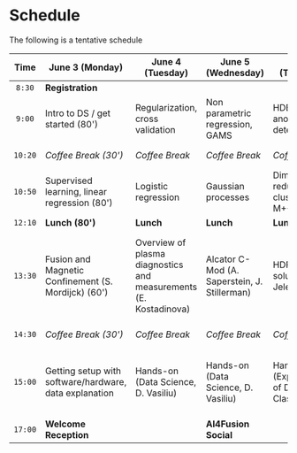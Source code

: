 # Schedule

The following is a tentative schedule

| Time   | **June 3 (Monday)**                     | **June 4 (Tuesday)**             | **June 5 (Wednesday)**        | **June 6 (Thursday)**             | **June 7 (Friday)**                      | **June 10 (Monday)**                    | **June 11 (Tuesday)**                 | **June 12 (Wednesday)**               | **June 13 (Thursday)**               | **June 14 (Friday)**                     |
|:------:|------------------------------------------|----------------------------------|-------------------------------|-----------------------------------|------------------------------------------|------------------------------------------|---------------------------------------|---------------------------------------|---------------------------------------|------------------------------------------|
| `8:30` | **Registration**                         |                                  |                               |                                   |                                          |                                          |                                       |                                       |                                       |                                          |
| `9:00` | Intro to DS / get started (80')      | Regularization, cross validation    | Non parametric regression, GAMS | HDBSCAN, anomaly detection     | Supervised learning, decision trees, XGBoost            | CNN            | Intro to generative AI          |  Intro to UQ         | Optimization         | Reinforcement Learning            |
| `10:20`| *Coffee Break (30')*                     | *Coffee Break*                   | *Coffee Break*               | *Coffee Break*                   | *Coffee Break*                          | *Coffee Break*                          | *Coffee Break*                       | *Coffee Break*                       | *Coffee Break*                       | *Coffee Break*                          |
| `10:50`| Supervised learning, linear regression (80')      | Logistic regression    | Gaussian processes | Dimensionality reduction, clustering, K-M++     | Intro to Deep Learning            |  GNN            | Intro to Normalizing Flows         |  Bayesian Neural Network         |  Optimization        | Reinforcement Learning            |
| `12:10`| **Lunch (80')**                          | **Lunch**                        | **Lunch**                     | **Lunch**                         | **Lunch**                                | **Lunch**                                | **Lunch**                            | **Lunch**                            | **Lunch**                            | **Lunch**                                |
| `13:30`| Fusion and Magnetic Confinement (S. Mordijck) (60')    | Overview of plasma diagnostics and measurements  (E. Kostadinova)    | Alcator C-Mod (A. Saperstein, J. Stillerman)| HDF group solution (A. Jelenak)  | Fusion Pilot Plants (S. Diem) | Managing Data: Why it matters, when it is important, and how to do it (N. Cummings)        | Making plasma science open (N. Murphy) | DIII-D ML/AI perspective (B. Sammuli)           | Data-mining the tokamak density limit (A. Maris)          | Group presentations                    |
| `14:30`| *Coffee Break (30')*                     | *Coffee Break*                   | *Coffee Break*               | *Coffee Break*                   | *Coffee Break*                          | *Coffee Break*                          | *Coffee Break*                       | *Coffee Break*                       | *Coffee Break*                       | *Coffee Break*                          |
| `15:00`| Getting setup with software/hardware, data explanation   | Hands-on (Data Science, D. Vasiliu)                         | Hands-on (Data Science, D. Vasiliu)                    | Hands-on (Explanation of Dataset), Classification)                        | Hands-on (Classification)                                  | Hands-on   (Explanation of Dataset (S. Mordijck), Regression)                               | Hands-on  (Regression)                           | Hands-on (Data Science) / Lecture (S. Mordijck)                           | Hands-on (Data Science) / Lecture (S. Mordijck)                            | Group presentations                     |
| `17:00`| **Welcome Reception**               |     | **Al4Fusion Social**             |                             |                                   |                                          |                                          | **AI4Fusion Social**                  |                                                                              | **Closing remarks**                      |
